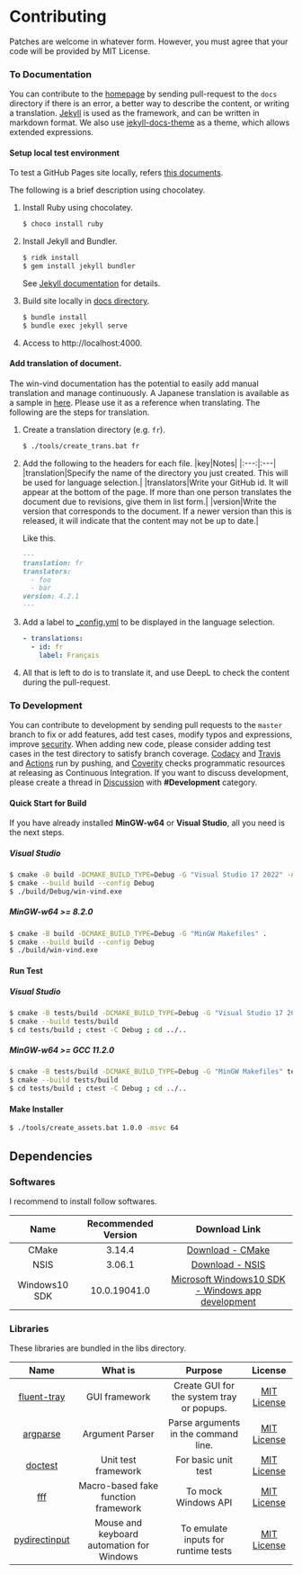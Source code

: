 # Contributing

Patches are welcome in whatever form. However, you must agree that your code will be provided by MIT License.

### To Documentation
You can contribute to the [homepage](https://pit-ray.github.io/win-vind/) by sending pull-request to the `docs` directory if there is an error, a better way to describe the content, or writing a translation. [Jekyll](https://jekyllrb.com/) is used as the framework, and can be written in markdown format. We also use [jekyll-docs-theme](https://github.com/allejo/jekyll-docs-theme) as a theme, which allows extended expressions.  

#### Setup local test environment
To test a GitHub Pages site locally, refers [this documents](https://docs.github.com/en/pages/setting-up-a-github-pages-site-with-jekyll/testing-your-github-pages-site-locally-with-jekyll).

The following is a brief description using chocolatey.

1.  Install Ruby using chocolatey.
    ```sh
    $ choco install ruby
    ```

2.  Install Jekyll and Bundler.
    ```sh
    $ ridk install
    $ gem install jekyll bundler
    ```
    See [Jekyll documentation](https://jekyllrb.com/docs/installation/windows/) for details.

3.  Build site locally in [docs directory](https://github.com/pit-ray/win-vind/tree/master/docs).
    ```sh
    $ bundle install
    $ bundle exec jekyll serve
    ```

4.  Access to http://localhost:4000.

#### Add translation of document.
The win-vind documentation has the potential to easily add manual translation and manage continuously. A Japanese translation is available as a sample in [here](docs/ja). Please use it as a reference when translating. The following are the steps for translation.  

1. Create a translation directory (e.g. `fr`). 
   ```sh
   $ ./tools/create_trans.bat fr
   ```

1. Add the following to the headers for each file.
   |key|Notes|
   |:---:|:---|
   |translation|Specify the name of the directory you just created. This will be used for language selection.|
   |translators|Write your GitHub id. It will appear at the bottom of the page. If more than one person translates the document due to revisions, give them in list form.|
   |version|Write the version that corresponds to the document. If a newer version than this is released, it will indicate that the content may not be up to date.|

   Like this.

   ```md
   ---
   translation: fr
   translators:
     - foo
     - bar
   version: 4.2.1
   ---

   ```

1. Add a label to [_config.yml](docs/_config.yml) to be displayed in the language selection.
   ```yml
   - translations:
     - id: fr
       label: Français
   ```

1. All that is left to do is to translate it, and use DeepL to check the content during the pull-request.  


### To Development
You can contribute to development by sending pull requests to the `master` branch to fix or add features, add test cases, modify typos and expressions, improve [security](https://github.com/pit-ray/win-vind/security/code-scanning). When adding new code, please consider adding test cases in the test directory to satisfy branch coverage. [Codacy](https://www.codacy.com/gh/pit-ray/win-vind/dashboard?utm_source=github.com&utm_medium=referral&utm_content=pit-ray/win-vind&utm_campaign=Badge_Grade) and [Travis](https://travis-ci.com/pit-ray/win-vind) and [Actions](https://github.com/pit-ray/win-vind/actions) run by pushing, and [Coverity](https://scan.coverity.com/projects/pit-ray-win-vind) checks programmatic resources at releasing as Continuous Integration. If you want to discuss development, please create a thread in [Discussion](https://github.com/pit-ray/win-vind/discussions) with **#Development** category.


#### Quick Start for Build  
If you have already installed **MinGW-w64** or **Visual Studio**, all you need is the next steps.  

##### Visual Studio
  ```bash
  $ cmake -B build -DCMAKE_BUILD_TYPE=Debug -G "Visual Studio 17 2022" -A x64 .
  $ cmake --build build --config Debug
  $ ./build/Debug/win-vind.exe
  ```

##### MinGW-w64 >= 8.2.0
  ```bash
  $ cmake -B build -DCMAKE_BUILD_TYPE=Debug -G "MinGW Makefiles" .
  $ cmake --build build --config Debug
  $ ./build/win-vind.exe
  ```

#### Run Test 

##### Visual Studio
  ```bash
  $ cmake -B tests/build -DCMAKE_BUILD_TYPE=Debug -G "Visual Studio 17 2022" tests
  $ cmake --build tests/build
  $ cd tests/build ; ctest -C Debug ; cd ../..
  ```

##### MinGW-w64 >= GCC 11.2.0
  ```bash
  $ cmake -B tests/build -DCMAKE_BUILD_TYPE=Debug -G "MinGW Makefiles" tests
  $ cmake --build tests/build
  $ cd tests/build ; ctest -C Debug ; cd ../..
  ```

#### Make Installer
```bash
$ ./tools/create_assets.bat 1.0.0 -msvc 64
```


## Dependencies

### Softwares
I recommend to install follow softwares.

|Name|Recommended Version|Download Link|
|:---:|:---:|:---:|
|CMake|3.14.4|<a href="https://cmake.org/download/">Download - CMake</a>|
|NSIS|3.06.1|<a href="https://nsis.sourceforge.io/Download">Download - NSIS</a>|
|Windows10 SDK|10.0.19041.0|<a href="https://developer.microsoft.com/en-us/windows/downloads/windows-10-sdk/">Microsoft Windows10 SDK - Windows app development</a>|

### Libraries
These libraries are bundled in the libs directory.

|**Name**|**What is**|**Purpose**|**License**|
|:---:|:---:|:---:|:---:|
|[fluent-tray](https://github.com/pit-ray/fluent-tray)|GUI framework|Create GUI for the system tray or popups.|[MIT License](https://github.com/pit-ray/fluent-tray/blob/main/LICENSE.txt)|
|[argparse](https://github.com/p-ranav/argparse)|Argument Parser|Parse arguments in the command line.|[MIT License](https://github.com/p-ranav/argparse/blob/master/LICENSE)|
|[doctest](https://github.com/onqtam/doctest)|Unit test framework|For basic unit test|[MIT License](https://github.com/onqtam/doctest/blob/master/LICENSE.txt)|
|[fff](https://github.com/meekrosoft/fff)|Macro-based fake function framework|To mock Windows API|[MIT License](https://github.com/meekrosoft/fff/blob/master/LICENSE)|
|[pydirectinput](https://github.com/learncodebygaming/pydirectinput)|Mouse and keyboard automation for Windows|To emulate inputs for runtime tests|[MIT License](https://github.com/learncodebygaming/pydirectinput/blob/master/LICENSE.txt)|
